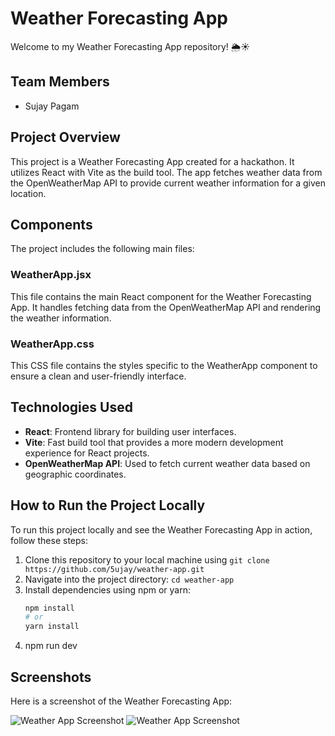 # Weather Forecasting App

Welcome to my Weather Forecasting App repository! 🌦️☀️

## Team Members
- Sujay Pagam

## Project Overview
This project is a Weather Forecasting App created for a hackathon. It utilizes React with Vite as the build tool. The app fetches weather data from the OpenWeatherMap API to provide current weather information for a given location.

## Components
The project includes the following main files:

### WeatherApp.jsx
This file contains the main React component for the Weather Forecasting App. It handles fetching data from the OpenWeatherMap API and rendering the weather information.

### WeatherApp.css
This CSS file contains the styles specific to the WeatherApp component to ensure a clean and user-friendly interface.

## Technologies Used
- **React**: Frontend library for building user interfaces.
- **Vite**: Fast build tool that provides a more modern development experience for React projects.
- **OpenWeatherMap API**: Used to fetch current weather data based on geographic coordinates.

## How to Run the Project Locally
To run this project locally and see the Weather Forecasting App in action, follow these steps:

1. Clone this repository to your local machine using `git clone https://github.com/5ujay/weather-app.git`
2. Navigate into the project directory: `cd weather-app`
3. Install dependencies using npm or yarn:
   ```bash
   npm install
   # or
   yarn install
4. npm run dev

## Screenshots

Here is a screenshot of the Weather Forecasting App:

![Weather App Screenshot](https://github.com/5ujay/weather-app/blob/main/src/assets/images/weather-app-one.png)
![Weather App Screenshot](images/weather-app-second.png)
